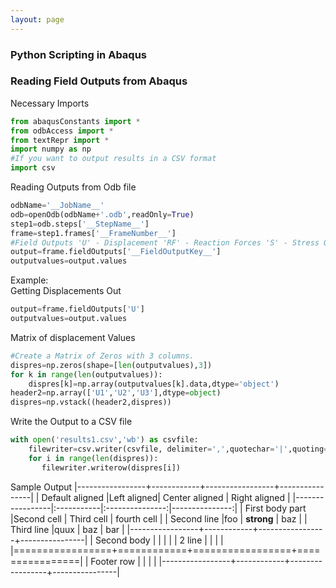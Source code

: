 ```yaml
---
layout: page
---
```

### Python Scripting in Abaqus
### Reading Field Outputs from Abaqus  
Necessary Imports
```python
from abaqusConstants import *
from odbAccess import *
from textRepr import *
import numpy as np
#If you want to output results in a CSV format
import csv 
```
Reading Outputs from Odb file
```python
odbName='__JobName__'
odb=openOdb(odbName+'.odb',readOnly=True)
step1=odb.steps['__StepName__']
frame=step1.frames['__FrameNumber__']
#Field Outputs 'U' - Displacement 'RF' - Reaction Forces 'S' - Stress Output etc..
output=frame.fieldOutputs['__FieldOutputKey__']
outputvalues=output.values
```
Example:  
Getting Displacements Out
```python
output=frame.fieldOutputs['U']  
outputvalues=output.values
```
Matrix of displacement Values 
```python
#Create a Matrix of Zeros with 3 columns.
dispres=np.zeros(shape=[len(outputvalues),3])
for k in range(len(outputvalues)):
    dispres[k]=np.array(outputvalues[k].data,dtype='object')
header2=np.array(['U1','U2','U3'],dtype=object)
dispres=np.vstack((header2,dispres))
```
Write the Output to a CSV file
```python
with open('results1.csv','wb') as csvfile:
    filewriter=csv.writer(csvfile, delimiter=',',quotechar='|',quoting=csv.QUOTE_MINIMAL)
    for i in range(len(dispres)):
       filewriter.writerow(dispres[i])
```
Sample Output
|-----------------+------------+-----------------+----------------|
| Default aligned |Left aligned| Center aligned  | Right aligned  |
|-----------------|:-----------|:---------------:|---------------:|
| First body part |Second cell | Third cell      | fourth cell    |
| Second line     |foo         | **strong**      | baz            |
| Third line      |quux        | baz             | bar            |
|-----------------+------------+-----------------+----------------|
| Second body     |            |                 |                |
| 2 line          |            |                 |                |
|=================+============+=================+================|
| Footer row      |            |                 |                |
|-----------------+------------+-----------------+----------------|
